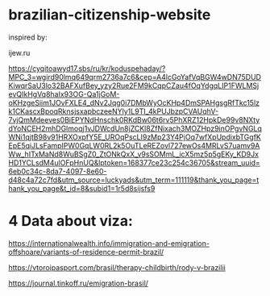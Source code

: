 # brazilian-citizenship-website

inspired by:

ijew.ru

https://cyqitoawyd17.sbs/ru/kr/koduspehaday/?MPC_3=wgird90lmq649qrm2736a7c6&cep=A4lcGoYafVqBGW4wDN75DUDKiwqrSaU3lo32BAFXufBey_yzy2Rue2FM9kCqpCZau4fOqYdgqLIP1FWLMSjevQIkHgVq8haIx93OG-Qa1jGoM-oKHzgeSiim1JOvFXLE4_dNv2Jqg0i7DMbWyOcKHp4DmSPAHgsgRfTkc15lzk1CKascxBpoqRknsjsxapbczeeNYly1L9TI_4kPUJbzpCVAUqhV-7vjQmMdeeves0BiEPYNdHnschk0RKdBw06t6rv5PhXRZ12HpkDe99v8NXtydYoNCEH2mhDGlmoqj1vJDWcdUn8jZCKl8ZfNixach3MOZHpz9inOPgvNGLqWNi1qjtB98v91HRXOxpfY5E_UROqPscLI9zMp23Y4PjOq7wfXpUpdixbTGgfKEpE5qiJLsFampIPW0GqLW0RL2k5OuTLeREZovl727ewOs4MRLvS7uamv9AWw_hITxMaNd8WuBSgZ0_ZtONkQxX_v9sSOMmL_icX5mz5p5gEKy_KD9JxHD1YCLsdM4ulOFpHnUQ&lptoken=168377ce23c254c36705&stream_uuid=6eb0c34c-8da7-4097-8e60-d48c4a72c7fd&utm_source=luckyads&utm_term=111119&thank_you_page=thank_you_page&t_id=8&subid1=1r5d8sijsfs9

# 4 Data about viza:

https://internationalwealth.info/immigration-and-emigration-offshoare/variants-of-residence-permit-brazil/

https://vtoroipasport.com/brasil/therapy-childbirth/rody-v-brazilii

https://journal.tinkoff.ru/emigration-brasil/
